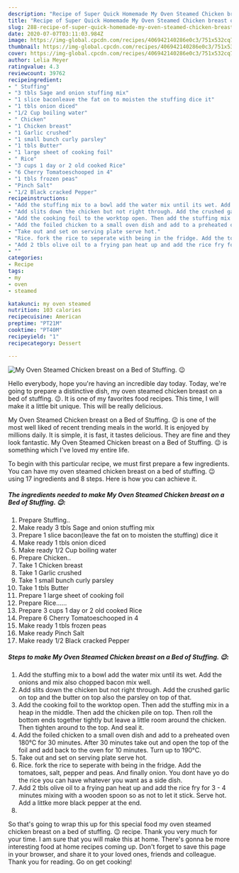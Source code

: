 ```yaml
---
description: "Recipe of Super Quick Homemade My Oven Steamed Chicken breast on a Bed of Stuffing. 😉"
title: "Recipe of Super Quick Homemade My Oven Steamed Chicken breast on a Bed of Stuffing. 😉"
slug: 288-recipe-of-super-quick-homemade-my-oven-steamed-chicken-breast-on-a-bed-of-stuffing
date: 2020-07-07T03:11:03.984Z
image: https://img-global.cpcdn.com/recipes/406942140286e0c3/751x532cq70/my-oven-steamed-chicken-breast-on-a-bed-of-stuffing-😉-recipe-main-photo.jpg
thumbnail: https://img-global.cpcdn.com/recipes/406942140286e0c3/751x532cq70/my-oven-steamed-chicken-breast-on-a-bed-of-stuffing-😉-recipe-main-photo.jpg
cover: https://img-global.cpcdn.com/recipes/406942140286e0c3/751x532cq70/my-oven-steamed-chicken-breast-on-a-bed-of-stuffing-😉-recipe-main-photo.jpg
author: Lelia Meyer
ratingvalue: 4.3
reviewcount: 39762
recipeingredient:
- " Stuffing"
- "3 tbls Sage and onion stuffing mix"
- "1 slice baconleave the fat on to moisten the stuffing dice it"
- "1 tbls onion diced"
- "1/2 Cup boiling water"
- " Chicken"
- "1 Chicken breast"
- "1 Garlic crushed"
- "1 small bunch curly parsley"
- "1 tbls Butter"
- "1 large sheet of cooking foil"
- " Rice"
- "3 cups 1 day or 2 old cooked Rice"
- "6 Cherry Tomatoeschooped in 4"
- "1 tbls frozen peas"
- "Pinch Salt"
- "1/2 Black cracked Pepper"
recipeinstructions:
- "Add the stuffing mix to a bowl add the water mix until its wet. Add the onions and mix also chopped bacon mix well."
- "Add slits down the chicken but not right through. Add the crushed garlic on top and the butter on top also the parsley on top of that."
- "Add the cooking foil to the worktop open. Then add the stuffing mix in a heap in the middle. Then add the chicken pile on top. Then roll the bottom ends together tightly but leave a little room around the chicken. Then tighten around to the top. And seal it."
- "Add the foiled chicken to a small oven dish and add to a preheated oven 180°C for 30 minutes. After 30 minutes take out and open the top of the foil and add back to the oven for 10 minutes. Turn up to 190°C."
- "Take out and set on serving plate serve hot."
- "Rice. fork the rice to seperate with being in the fridge. Add the tomatoes, salt, pepper and peas. And finally onion. You dont have yo do the rice you can have whatever you want as a side dish."
- "Add 2 tbls olive oil to a frying pan heat up and add the rice fry for 3 - 4 minutes mixing with a wooden spoon so as not to let it stick. Serve hot. Add a littke more black pepper at the end."
- ""
categories:
- Recipe
tags:
- my
- oven
- steamed

katakunci: my oven steamed 
nutrition: 103 calories
recipecuisine: American
preptime: "PT21M"
cooktime: "PT40M"
recipeyield: "1"
recipecategory: Dessert

---
```



![My Oven Steamed Chicken breast on a Bed of Stuffing. 😉](https://img-global.cpcdn.com/recipes/406942140286e0c3/751x532cq70/my-oven-steamed-chicken-breast-on-a-bed-of-stuffing-😉-recipe-main-photo.jpg)

Hello everybody, hope you're having an incredible day today. Today, we're going to prepare a distinctive dish, my oven steamed chicken breast on a bed of stuffing. 😉. It is one of my favorites food recipes. This time, I will make it a little bit unique. This will be really delicious.

My Oven Steamed Chicken breast on a Bed of Stuffing. 😉 is one of the most well liked of recent trending meals in the world. It is enjoyed by millions daily. It is simple, it is fast, it tastes delicious. They are fine and they look fantastic. My Oven Steamed Chicken breast on a Bed of Stuffing. 😉 is something which I've loved my entire life.




To begin with this particular recipe, we must first prepare a few ingredients. You can have my oven steamed chicken breast on a bed of stuffing. 😉 using 17 ingredients and 8 steps. Here is how you can achieve it.

<!--inarticleads1-->

##### The ingredients needed to make My Oven Steamed Chicken breast on a Bed of Stuffing. 😉:

1. Prepare  Stuffing..
1. Make ready 3 tbls Sage and onion stuffing mix
1. Prepare 1 slice bacon(leave the fat on to moisten the stuffing) dice it
1. Make ready 1 tbls onion diced
1. Make ready 1/2 Cup boiling water
1. Prepare  Chicken..
1. Take 1 Chicken breast
1. Take 1 Garlic crushed
1. Take 1 small bunch curly parsley
1. Take 1 tbls Butter
1. Prepare 1 large sheet of cooking foil
1. Prepare  Rice......
1. Prepare 3 cups 1 day or 2 old cooked Rice
1. Prepare 6 Cherry Tomatoeschooped in 4
1. Make ready 1 tbls frozen peas
1. Make ready Pinch Salt
1. Make ready 1/2 Black cracked Pepper




<!--inarticleads2-->

##### Steps to make My Oven Steamed Chicken breast on a Bed of Stuffing. 😉:

1. Add the stuffing mix to a bowl add the water mix until its wet. Add the onions and mix also chopped bacon mix well.
1. Add slits down the chicken but not right through. Add the crushed garlic on top and the butter on top also the parsley on top of that.
1. Add the cooking foil to the worktop open. Then add the stuffing mix in a heap in the middle. Then add the chicken pile on top. Then roll the bottom ends together tightly but leave a little room around the chicken. Then tighten around to the top. And seal it.
1. Add the foiled chicken to a small oven dish and add to a preheated oven 180°C for 30 minutes. After 30 minutes take out and open the top of the foil and add back to the oven for 10 minutes. Turn up to 190°C.
1. Take out and set on serving plate serve hot.
1. Rice. fork the rice to seperate with being in the fridge. Add the tomatoes, salt, pepper and peas. And finally onion. You dont have yo do the rice you can have whatever you want as a side dish.
1. Add 2 tbls olive oil to a frying pan heat up and add the rice fry for 3 - 4 minutes mixing with a wooden spoon so as not to let it stick. Serve hot. Add a littke more black pepper at the end.
1. 




So that's going to wrap this up for this special food my oven steamed chicken breast on a bed of stuffing. 😉 recipe. Thank you very much for your time. I am sure that you will make this at home. There's gonna be more interesting food at home recipes coming up. Don't forget to save this page in your browser, and share it to your loved ones, friends and colleague. Thank you for reading. Go on get cooking!

